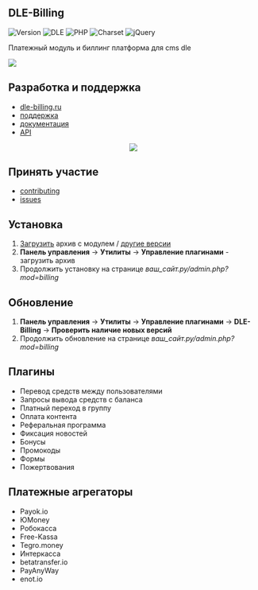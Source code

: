 ## DLE-Billing

![Version](https://img.shields.io/badge/version-0.9.5-blue.svg?style=flat-square "version")
![DLE](https://img.shields.io/badge/DLE-13.0+-green.svg?style=flat-square "DLE")
![PHP](https://img.shields.io/badge/PHP-8+-blue.svg?style=flat-square "PHP")
![Charset](https://img.shields.io/badge/license-MIT-red.svg?style=flat-square "license")
![jQuery](https://img.shields.io/badge/jQuery-3.0+-yellow.svg?style=flat-square "jQuery")

Платежный модуль и биллинг платформа для cms dle

![](https://dle-billing.ru/assets/main095_3.gif)

## Разработка и поддержка
- [dle-billing.ru](https://dle-billing.ru/ "dle-billing.ru")
- [поддержка](https://dle-billing.ru/support/index.php?a=add)
- [документация](https://dle-billing.ru/doc/)
- [API](https://dle-billing.ru/doc/api "api")

<p align="center"><a href="https://yoomoney.ru/fundraise/RKcDogSR19k.230521"><img src="https://dle-billing.ru/img/donate3.png"></a></p>

## Принять участие 
- [contributing](https://github.com/evgeny-tc/dle-billing-module/blob/main/CONTRIBUTING.md)
- [issues](https://github.com/evgeny-tc/dle-billing-module/issues)

## Установка
1. [Загрузить](https://github.com/evgeny-tc/dle-billing-module/releases/download/beta-10-06/archive.zip "Скачать архив") архив с модулем / [другие версии](https://github.com/evgeny-tc/dle-billing-module/releases)
2. **Панель управления** -> **Утилиты** -> **Управление плагинами** - загрузить архив
3. Продолжить установку на странице *ваш_сайт.ру/admin.php?mod=billing*

## Обновление
1. **Панель управления** -> **Утилиты** -> **Управление плагинами** -> **DLE-Billing** -> **Проверить наличие новых версий**
2. Продолжить обновление на странице *ваш_сайт.ру/admin.php?mod=billing*

## Плагины
- Перевод средств между пользователями
- Запросы вывода средств с баланса
- Платный переход в группу
- Оплата контента
- Реферальная программа
- Фиксация новостей
- Бонусы
- Промокоды
- Формы
- Пожертвования

## Платежные агрегаторы
- Payok.io
- ЮMoney
- Робокасса
- Free-Kassa
- Tegro.money
- Интеркасса
- betatransfer.io
- PayAnyWay
- enot.io